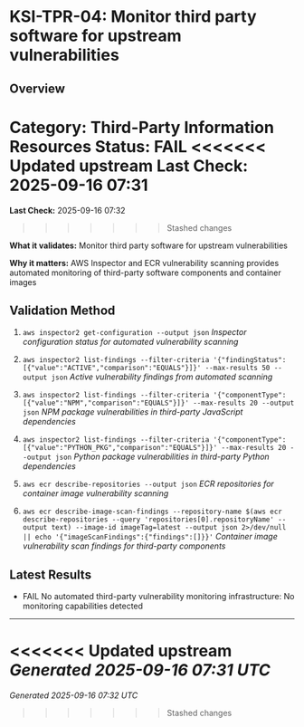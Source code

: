 # KSI-TPR-04: Monitor third party software for upstream vulnerabilities

## Overview

**Category:** Third-Party Information Resources
**Status:** FAIL
<<<<<<< Updated upstream
**Last Check:** 2025-09-16 07:31
=======
**Last Check:** 2025-09-16 07:32
>>>>>>> Stashed changes

**What it validates:** Monitor third party software for upstream vulnerabilities

**Why it matters:** AWS Inspector and ECR vulnerability scanning provides automated monitoring of third-party software components and container images

## Validation Method

1. `aws inspector2 get-configuration --output json`
   *Inspector configuration status for automated vulnerability scanning*

2. `aws inspector2 list-findings --filter-criteria '{"findingStatus":[{"value":"ACTIVE","comparison":"EQUALS"}]}' --max-results 50 --output json`
   *Active vulnerability findings from automated scanning*

3. `aws inspector2 list-findings --filter-criteria '{"componentType":[{"value":"NPM","comparison":"EQUALS"}]}' --max-results 20 --output json`
   *NPM package vulnerabilities in third-party JavaScript dependencies*

4. `aws inspector2 list-findings --filter-criteria '{"componentType":[{"value":"PYTHON_PKG","comparison":"EQUALS"}]}' --max-results 20 --output json`
   *Python package vulnerabilities in third-party Python dependencies*

5. `aws ecr describe-repositories --output json`
   *ECR repositories for container image vulnerability scanning*

6. `aws ecr describe-image-scan-findings --repository-name $(aws ecr describe-repositories --query 'repositories[0].repositoryName' --output text) --image-id imageTag=latest --output json 2>/dev/null || echo '{"imageScanFindings":{"findings":[]}}'`
   *Container image vulnerability scan findings for third-party components*

## Latest Results

- FAIL No automated third-party vulnerability monitoring infrastructure: No monitoring capabilities detected

---
<<<<<<< Updated upstream
*Generated 2025-09-16 07:31 UTC*
=======
*Generated 2025-09-16 07:32 UTC*
>>>>>>> Stashed changes
